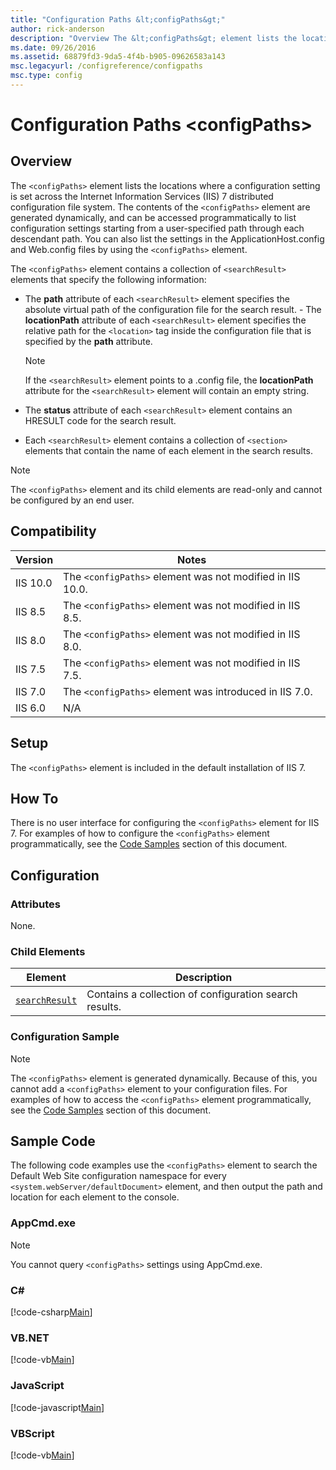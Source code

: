 ```yaml
---
title: "Configuration Paths &lt;configPaths&gt;"
author: rick-anderson
description: "Overview The &lt;configPaths&gt; element lists the locations where a configuration setting is set across the Internet Information Services (IIS) 7 distribute..."
ms.date: 09/26/2016
ms.assetid: 68879fd3-9da5-4f4b-b905-09626583a143
msc.legacyurl: /configreference/configpaths
msc.type: config
---
```

Configuration Paths &lt;configPaths&gt;
====================
<a id="001"></a>
## Overview

The `<configPaths>` element lists the locations where a configuration setting is set across the Internet Information Services (IIS) 7 distributed configuration file system. The contents of the `<configPaths>` element are generated dynamically, and can be accessed programmatically to list configuration settings starting from a user-specified path through each descendant path. You can also list the settings in the ApplicationHost.config and Web.config files by using the `<configPaths>` element.

The `<configPaths>` element contains a collection of `<searchResult>` elements that specify the following information:

- The **path** attribute of each `<searchResult>` element specifies the absolute virtual path of the configuration file for the search result. - The **locationPath** attribute of each `<searchResult>` element specifies the relative path for the `<location>` tag inside the configuration file that is specified by the **path** attribute.  
  
    > [!NOTE]
    > If the `<searchResult>` element points to a .config file, the **locationPath** attribute for the `<searchResult>` element will contain an empty string. 

- The **status** attribute of each `<searchResult>` element contains an HRESULT code for the search result. 

- Each `<searchResult>` element contains a collection of `<section>` elements that contain the name of each element in the search results.

> [!NOTE]
> The `<configPaths>` element and its child elements are read-only and cannot be configured by an end user.

<a id="002"></a>
## Compatibility

| Version | Notes |
| --- | --- |
| IIS 10.0 | The `<configPaths>` element was not modified in IIS 10.0. |
| IIS 8.5 | The `<configPaths>` element was not modified in IIS 8.5. |
| IIS 8.0 | The `<configPaths>` element was not modified in IIS 8.0. |
| IIS 7.5 | The `<configPaths>` element was not modified in IIS 7.5. |
| IIS 7.0 | The `<configPaths>` element was introduced in IIS 7.0. |
| IIS 6.0 | N/A |

<a id="003"></a>
## Setup

The `<configPaths>` element is included in the default installation of IIS 7.

<a id="004"></a>
## How To

There is no user interface for configuring the `<configPaths>` element for IIS 7. For examples of how to configure the `<configPaths>` element programmatically, see the [Code Samples](#006) section of this document.

<a id="005"></a>
## Configuration

### Attributes

None.

### Child Elements

| Element | Description |
| --- | --- |
| [`searchResult`](searchresult/index.md) | Contains a collection of configuration search results. |

### Configuration Sample

> [!NOTE]
> The `<configPaths>` element is generated dynamically. Because of this, you cannot add a `<configPaths>` element to your configuration files. For examples of how to access the `<configPaths>` element programmatically, see the [Code Samples](#006) section of this document.

<a id="006"></a>
## Sample Code

The following code examples use the `<configPaths>` element to search the Default Web Site configuration namespace for every `<system.webServer/defaultDocument>` element, and then output the path and location for each element to the console.

### AppCmd.exe

> [!NOTE]
> You cannot query `<configPaths>` settings using AppCmd.exe.

### C#

[!code-csharp[Main](index/samples/sample1.cs)]

### VB.NET

[!code-vb[Main](index/samples/sample2.vb)]

### JavaScript

[!code-javascript[Main](index/samples/sample3.js)]

### VBScript

[!code-vb[Main](index/samples/sample4.vb)]
